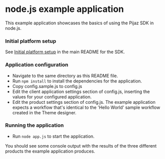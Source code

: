 node.js example application
===========================

This example application showcases the basics of using the Pijaz SDK in node.js.


### Initial platform setup

See [Initial platform setup](https://github.com/pijaz/pijaz-sdk#initial-platform-setup) in the main README for the SDK.


### Application configuration

* Navigate to the same directory as this README file.
* Run `npm install` to install the dependencies for the application.
* Copy config.sample.js to config.js
* Edit the client application settings section of config.js, inserting the values for your configured application.
* Edit the product settings section of config.js. The example application expects a workflow that's identical to the 'Hello World' sample workflow created in the Theme designer.


### Running the application

* Run `node app.js` to start the application.

You should see some console output with the results of the three different products the example application produces.


